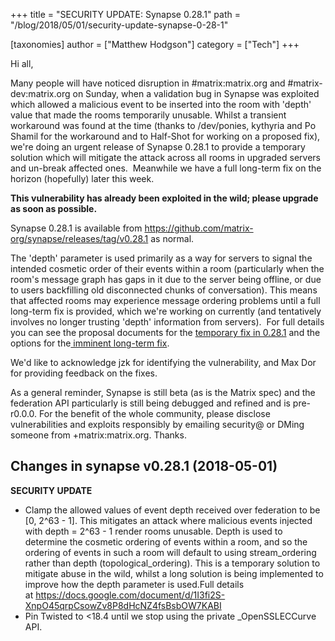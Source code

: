 +++
title = "SECURITY UPDATE: Synapse 0.28.1"
path = "/blog/2018/05/01/security-update-synapse-0-28-1"

[taxonomies]
author = ["Matthew Hodgson"]
category = ["Tech"]
+++

Hi all,

Many people will have noticed disruption in #matrix:matrix.org and #matrix-dev:matrix.org on Sunday, when a validation bug in Synapse was exploited which allowed a malicious event to be inserted into the room with 'depth' value that made the rooms temporarily unusable. Whilst a transient workaround was found at the time (thanks to /dev/ponies, kythyria and Po Shamil for the workaround and to Half-Shot for working on a proposed fix), we're doing an urgent release of Synapse 0.28.1 to provide a temporary solution which will mitigate the attack across all rooms in upgraded servers and un-break affected ones.  Meanwhile we have a full long-term fix on the horizon (hopefully) later this week.

<strong>This vulnerability has already been exploited in the wild; please upgrade as soon as possible.</strong>

Synapse 0.28.1 is available from <a href="https://github.com/matrix-org/synapse/releases/tag/v0.28.1">https://github.com/matrix-org/synapse/releases/tag/v0.28.1</a> as normal.

The 'depth' parameter is used primarily as a way for servers to signal the intended cosmetic order of their events within a room (particularly when the room's message graph has gaps in it due to the server being offline, or due to users backfilling old disconnected chunks of conversation). This means that affected rooms may experience message ordering problems until a full long-term fix is provided, which we're working on currently (and tentatively involves no longer trusting 'depth' information from servers).  For full details you can see the proposal documents for the <a href="https://docs.google.com/document/d/1I3fi2S-XnpO45qrpCsowZv8P8dHcNZ4fsBsbOW7KABI/edit#">temporary fix in 0.28.1</a> and the options for the<a href="https://docs.google.com/document/d/16ofbjluy8ZKYL6nt7WLHG4GqSodJUWLUxHhI6xPEjr4/edit#"> imminent long-term fix</a>.

We'd like to acknowledge jzk for identifying the vulnerability, and Max Dor for providing feedback on the fixes.

As a general reminder, Synapse is still beta (as is the Matrix spec) and the federation API particularly is still being debugged and refined and is pre-r0.0.0. For the benefit of the whole community, please disclose vulnerabilities and exploits responsibly by emailing security@ or DMing someone from +matrix:matrix.org. Thanks.

## Changes in synapse v0.28.1 (2018-05-01)

<strong>SECURITY UPDATE</strong>
<ul>
  <li>Clamp the allowed values of event depth received over federation to be [0, 2^63 - 1]. This mitigates an attack where malicious events injected with depth = 2^63 - 1 render rooms unusable. Depth is used to determine the cosmetic ordering of events within a room, and so the ordering of events in such a room will default to using stream_ordering rather than depth (topological_ordering). This is a temporary solution to mitigate abuse in the wild, whilst a long solution is being implemented to improve how the depth parameter is used.Full details at <a href="https://docs.google.com/document/d/1I3fi2S-XnpO45qrpCsowZv8P8dHcNZ4fsBsbOW7KABI" rel="nofollow">https://docs.google.com/document/d/1I3fi2S-XnpO45qrpCsowZv8P8dHcNZ4fsBsbOW7KABI</a></li>
  <li>Pin Twisted to &lt;18.4 until we stop using the private _OpenSSLECCurve API.</li>
</ul>
